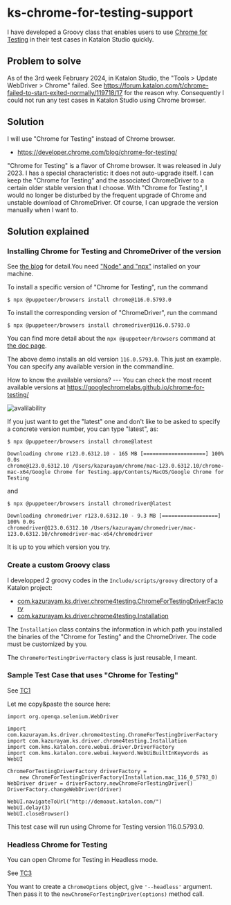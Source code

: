 # ks-chrome-for-testing-support

I have developed a Groovy class that enables users to use [Chrome for Testing](https://developer.chrome.com/blog/chrome-for-testing/) in their test cases in Katalon Studio quickly.

## Problem to solve

As of the 3rd week February 2024, in Katalon Studio, the "Tools > Update WebDriver > Chrome" failed. See https://forum.katalon.com/t/chrome-failed-to-start-exited-normally/119718/17 for the reason why. Consequently I could not run any test cases in Katalon Studio using Chrome browser.

## Solution

I will use "Chrome for Testing" instead of Chrome browser.

- https://developer.chrome.com/blog/chrome-for-testing/

"Chrome for Testing" is a flavor of Chrome browser. It was released in July 2023. I has a special characteristic: it does not auto-upgrade itself. I can keep the "Chrome for Testing" and the associated ChromeDriver to a certain older stable version that I choose. With "Chrome for Testing", I would no longer be disturbed by the frequent upgrade of Chrome and unstable download of ChromeDriver. Of course, I can upgrade the version manually when I want to.

## Solution explained

### Installing Chrome for Testing and ChromeDriver of the version

See [the blog](https://developer.chrome.com/blog/chrome-for-testing?lh=en#how_can_i_get_chrome_for_testing_binaries) for detail.You need ["Node" and "npx"](https://tubemint.com/install-nodejs-npm-npx-yarn/) installed on your machine.

To install a specific version of "Chrome for Testing", run the command

```
$ npx @puppeteer/browsers install chrome@116.0.5793.0
```

To install the corresponding version of "ChromeDriver", run the command

```
$ npx @puppeteer/browsers install chromedriver@116.0.5793.0
```

You can find more detail about the `npx @puppeteer/browsers` command at [the doc page](https://pptr.dev/browsers-api).

The above demo installs an old version `116.0.5793.0`. This just an example. You can specify any available version in the commandline.

How to know the available versions? --- You can check the most recent available versions at https://googlechromelabs.github.io/chrome-for-testing/

![avalilability](https://kazurayam.github.io/ks-chrome-for-testing-support/images/availability.png)

If you just want to get the "latest" one and don't like to be asked to specify a concrete version number, you can type "latest", as:

```
$ npx @puppeteer/browsers install chrome@latest

Downloading chrome r123.0.6312.10 - 165 MB [====================] 100% 0.0s
chrome@123.0.6312.10 /Users/kazurayam/chrome/mac-123.0.6312.10/chrome-mac-x64/Google Chrome for Testing.app/Contents/MacOS/Google Chrome for Testing
```

and

```
$ npx @puppeteer/browsers install chromedriver@latest

Downloading chromedriver r123.0.6312.10 - 9.3 MB [==================] 100% 0.0s
chromedriver@123.0.6312.10 /Users/kazurayam/chromedriver/mac-123.0.6312.10/chromedriver-mac-x64/chromedriver
```

It is up to you which version you try.

### Create a custom Groovy class

I developped 2 groovy codes in the `Include/scripts/groovy` directory of a Katalon project:

- [com.kazurayam.ks.driver.chrome4testing.ChromeForTestingDriverFactory](https://github.com/kazurayam/ks-chrome-for-testing-support/blob/master/Include/scripts/groovy/com/kazurayam/ks/driver/chrome4testing/ChromeForTestingDriverFactory.groovy)
- [com.kazurayam.ks.driver.chrome4testing.Installation](https://github.com/kazurayam/ks-chrome-for-testing-support/blob/master/Include/scripts/groovy/com/kazurayam/ks/driver/chrome4testing/Installation.groovy)


The `Installation` class contains the information in which path you installed the binaries of the "Chrome for Testing" and the ChromeDriver. The code must be customized by you.

The `ChromeForTestingDriverFactory` class is just reusable, I meant.

### Sample Test Case that uses "Chrome for Testing"

See [TC1](https://github.com/kazurayam/ks-chrome-for-testing-support/blob/master/Scripts/TC1/Script1708343560671.groovy)

Let me copy&paste the source here:

```
import org.openqa.selenium.WebDriver

import com.kazurayam.ks.driver.chrome4testing.ChromeForTestingDriverFactory
import com.kazurayam.ks.driver.chrome4testing.Installation
import com.kms.katalon.core.webui.driver.DriverFactory
import com.kms.katalon.core.webui.keyword.WebUiBuiltInKeywords as WebUI

ChromeForTestingDriverFactory driverFactory =
    new ChromeForTestingDriverFactory(Installation.mac_116_0_5793_0)
WebDriver driver = driverFactory.newChromeForTestingDriver()
DriverFactory.changeWebDriver(driver)

WebUI.navigateToUrl("http://demoaut.katalon.com/")
WebUI.delay(3)
WebUI.closeBrowser()
```

This test case will run using Chrome for Testing version 116.0.5793.0.

### Headless Chrome for Testing

You can open Chrome for Testing in Headless mode.

See [TC3](https://github.com/kazurayam/ks-chrome-for-testing-support/blob/master/Scripts/TC3_headless/Script1708568445937.groovy)

You want to create a `ChromeOptions` object, give `'--headless'` argument. Then pass it to the `newChromeForTestingDriver(options)` method call.



